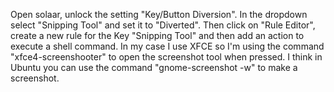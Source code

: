 Open solaar, unlock the setting "Key/Button Diversion". In the dropdown select "Snipping Tool" and set it to "Diverted". Then click on "Rule Editor", create a new rule for the Key "Snipping Tool" and then add an action to execute a shell command. In my case I use XFCE so I'm using the command "xfce4-screenshooter" to open the screenshot tool when pressed. I think in Ubuntu you can use the command "gnome-screenshot -w" to make a screenshot.
